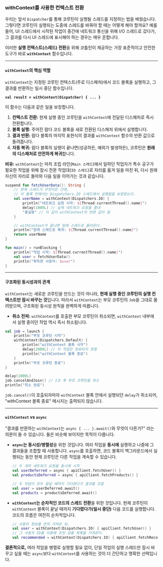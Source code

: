 ### withContext를 사용한 컨텍스트 전환

우리는 앞서 `Dispatcher`를 통해 코루틴이 실행될 스레드를 지정하는 법을 배웠습니다. 그렇다면 코루틴이 실행되는 도중에 스레드를 바꿔야 할 때는 어떻게 해야 할까요? 예를 들어, UI 스레드에서 시작된 작업이 중간에 네트워크 통신을 위해 I/O 스레드로 갔다가, 그 결과를 다시 UI 스레드에 표시해야 하는 경우는 매우 흔합니다.

이러한 **실행 컨텍스트(스레드) 전환**을 위해 코틀린이 제공하는 가장 표준적이고 안전한 도구가 바로 **`withContext`** 함수입니다.

-----

#### `withContext`의 핵심 역할

`withContext`는 지정된 코루틴 컨텍스트(주로 디스패처)에서 코드 블록을 실행하고, 그 결과를 반환하는 일시 중단 함수입니다.

**`val result = withContext(Dispatcher) { ... }`**

이 함수는 다음과 같은 일을 보장합니다.

1.  **컨텍스트 전환:** 현재 실행 중인 코루틴을 `withContext`에 전달된 디스패처로 즉시 전환합니다.
2.  **블록 실행:** 주어진 람다 코드 블록을 새로 전환된 디스패처 위에서 실행합니다.
3.  **결과 반환:** 람다 블록의 마지막 표현식의 결과를 `withContext` 함수의 반환 값으로 돌려줍니다.
4.  **자동 복귀:** 람다 블록의 실행이 끝나면(성공하든, 예외가 발생하든), 코루틴은 **원래의 디스패처로 안전하게 복귀**합니다.

**비유:** `withContext`는 마치 조립 라인(`Main 스레드`)에서 일하던 작업자가 특수 공구가 필요한 작업을 위해 잠시 전문 작업대(`IO 스레드`)로 자리를 옮겨 일을 마친 뒤, 다시 원래 자신의 자리로 돌아와 다음 일을 이어가는 것과 같습니다.

```kotlin
suspend fun fetchUserData(): String {
    // 현재 스레드가 무엇이든 간에,
    // 이 블록 안에서는 Dispatchers.IO 스레드에서 실행됨을 보장받는다.
    val userName = withContext(Dispatchers.IO) {
        println("네트워크 요청 시작: ${Thread.currentThread().name}")
        delay(1000L) // 실제 네트워크 요청을 흉내
        "홍길동" // 이 값이 withContext의 반환 값이 됨
    }

    // withContext가 끝나면 원래 스레드로 돌아온다.
    println("원래 스레드로 복귀: ${Thread.currentThread().name}")
    return userName
}

fun main() = runBlocking {
    println("작업 시작: ${Thread.currentThread().name}")
    val user = fetchUserData()
    println("획득한 사용자: $user")
}
```

-----

#### 구조화된 동시성과의 관계

`withContext`는 새로운 코루틴을 만드는 것이 아니라, **현재 실행 중인 코루틴의 실행 컨텍스트만 잠시 바꾸는 것**입니다. 따라서 `withContext`는 부모 코루틴의 `Job`을 그대로 물려받으며, 구조화된 동시성 원칙을 완벽하게 따릅니다.

  * **취소 전파:** `withContext`를 호출한 부모 코루틴이 취소되면, `withContext` 내부에서 실행 중이던 작업 역시 즉시 취소됩니다.

<!-- end list -->

```kotlin
val job = launch {
    println("부모 코루틴 시작")
    withContext(Dispatchers.Default) {
        println("withContext 블록 시작")
        delay(2000L) // 이 작업은 완료되지 못함
        println("withContext 블록 종료")
    }
    println("부모 코루틴 종료")
}

delay(1000L)
job.cancelAndJoin() // 1초 후 부모 코루틴을 취소
println("취소 완료")
```

`job.cancel()`이 호출되자마자 `withContext` 블록 안에서 실행되던 `delay`가 취소되어, "withContext 블록 종료" 메시지는 출력되지 않습니다.

-----

#### `withContext` vs `async`

"결과를 반환하는 `withContext`는 `async { ... }.await()`와 무엇이 다른가?" 라는 의문이 들 수 있습니다. 둘은 비슷해 보이지만 목적이 다릅니다.

  * **`async`는 동시성/병렬성**을 위한 것입니다. 여러 작업을 **동시에** 실행하고 나중에 그 결과들을 조합할 때 사용합니다. `async`를 호출하면, 코드 블록이 백그라운드에서 실행되는 동안 현재 코루틴은 다른 작업을 계속할 수 있습니다.

    ```kotlin
    // 두 개의 네트워크 요청을 동시에 시작
    val userDeferred = async { apiClient.fetchUser() }
    val productsDeferred = async { apiClient.fetchProducts() }

    // 두 작업이 모두 끝날 때까지 기다렸다가 결과를 조합
    val user = userDeferred.await()
    val products = productsDeferred.await()
    ```

  * **`withContext`는 순차적인 코드의 스레드 전환**을 위한 것입니다. 현재 코루틴이 `withContext` 블록이 끝날 때까지 **기다렸다가(일시 중단)** 다음 코드를 실행합니다. 코드의 흐름은 여전히 순차적입니다.

    ```kotlin
    // 사용자 정보를 먼저 가져온 뒤,
    val user = withContext(Dispatchers.IO) { apiClient.fetchUser() }
    // 그 사용자 ID를 이용해 추천 상품 목록을 가져온다.
    val recommended = withContext(Dispatchers.IO) { apiClient.fetchRecommendations(user.id) }
    ```

**결론적으로,** 여러 작업을 병렬로 실행할 필요 없이, 단일 작업의 실행 스레드만 잠시 바꾸고 싶을 때는 `async`보다 `withContext`를 사용하는 것이 더 간단하고 명확한 선택입니다.